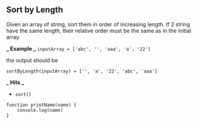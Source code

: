 ## Sort by Length

Given an array of string, sort them in order of increasing length. If 2 string have the same length, their relative order must be the same as in the initial array

**_ Example _**
`inputArray = ['abc', '', 'aaa', 'a', '22']`

the output should be

`sortByLength(inputArray) = ['', 'a', '22', 'abc', 'aaa']`

**_ Hits _**

- `sort()`

```
function printName(name) {
    console.log(name)
}

```

